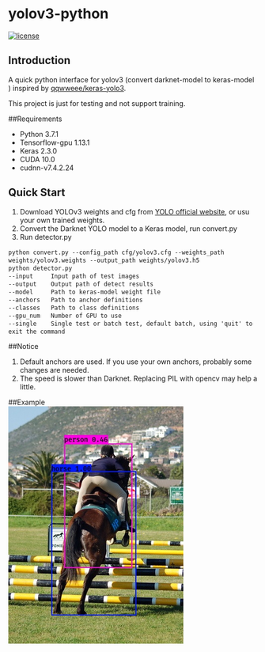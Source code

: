 # yolov3-python

[![license](https://img.shields.io/github/license/mashape/apistatus.svg)](LICENSE)
  
## Introduction
A quick python interface for yolov3 (convert darknet-model to keras-model ) inspired by [qqwweee/keras-yolo3](https://github.com/qqwweee/keras-yolo3).

This project is just for testing and not support training.  

##Requirements
 - Python 3.7.1
 - Tensorflow-gpu 1.13.1
 - Keras 2.3.0
 - CUDA 10.0
 - cudnn-v7.4.2.24 
 
## Quick Start
1. Download YOLOv3 weights and cfg from [YOLO official website](http://pjreddie.com/darknet/yolo/), or usu your own trained weights.  
2. Convert the Darknet YOLO model to a Keras model, run convert.py  
3. Run detector.py  
```
python convert.py --config_path cfg/yolov3.cfg --weights_path weights/yolov3.weights --output_path weights/yolov3.h5
python detector.py  
--input     Input path of test images             
--output    Output path of detect results  
--model     Path to keras-model weight file  
--anchors   Path to anchor definitions  
--classes   Path to class definitions  
--gpu_num   Number of GPU to use  
--single    Single test or batch test, default batch, using 'quit' to exit the command
```
##Notice  
1. Default anchors are used. If you use your own anchors, probably some changes are needed.  
2. The speed is slower than Darknet. Replacing PIL with opencv may help a little.  

##Example  
![avatar](data/test_images/000010_detect.jpg)


